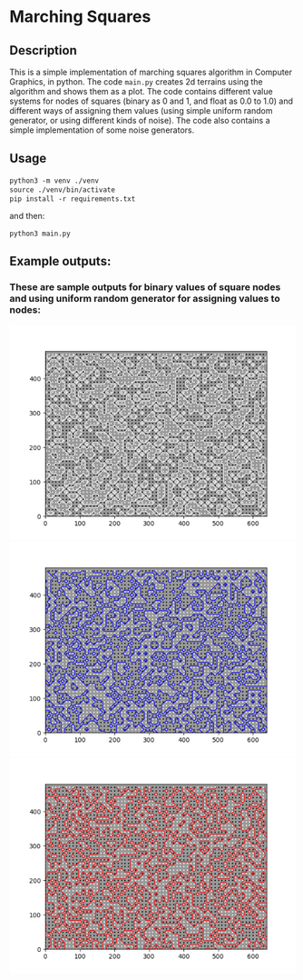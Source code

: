 # Marching Squares

## Description
This is a simple implementation of marching squares algorithm in Computer Graphics, in python.
The code `main.py` creates 2d terrains using the algorithm and shows them as a plot. The code contains different value systems for nodes of squares (binary as 0 and 1, and float as 0.0 to 1.0) and different ways of assigning them values (using simple uniform random generator, or using different kinds of noise). The code also contains a simple implementation of some noise generators.

## Usage
```
python3 -m venv ./venv
source ./venv/bin/activate
pip install -r requirements.txt
```
and then:
```
python3 main.py
```

## Example outputs:

### These are sample outputs for binary values of square nodes and using uniform random generator for assigning values to nodes:

![Example output 1](./plots/random_grid_1.png)
![Example output 2](./plots/random_grid_2.png)
![Example output 3](./plots/random_grid_3.png)

